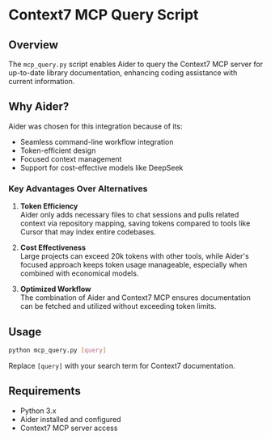 # Context7 MCP Query Script

## Overview

The `mcp_query.py` script enables Aider to query the Context7 MCP server for up-to-date library documentation, enhancing coding assistance with current information.

## Why Aider?

Aider was chosen for this integration because of its:
- Seamless command-line workflow integration
- Token-efficient design
- Focused context management
- Support for cost-effective models like DeepSeek

### Key Advantages Over Alternatives

1. **Token Efficiency**  
   Aider only adds necessary files to chat sessions and pulls related context via repository mapping, saving tokens compared to tools like Cursor that may index entire codebases.

2. **Cost Effectiveness**  
   Large projects can exceed 20k tokens with other tools, while Aider's focused approach keeps token usage manageable, especially when combined with economical models.

3. **Optimized Workflow**  
   The combination of Aider and Context7 MCP ensures documentation can be fetched and utilized without exceeding token limits.

## Usage

```bash
python mcp_query.py [query]
```

Replace `[query]` with your search term for Context7 documentation.

## Requirements

- Python 3.x
- Aider installed and configured
- Context7 MCP server access
